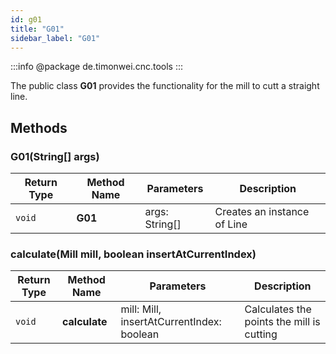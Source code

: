 ```yaml
---
id: g01
title: "G01"
sidebar_label: "G01"
---
```


:::info
@package de.timonwei.cnc.tools
:::

The public class **G01** provides the functionality for the mill to cutt a straight line.


## Methods

### G01(String[] args)
| Return Type   | Method Name   | Parameters  | Description    |
| ------------- | ------------- | ----------- | -------------- |
| `void`       | **G01**      |       args: String[]      | Creates an instance of Line |

### calculate(Mill mill, boolean insertAtCurrentIndex)
| Return Type   | Method Name   | Parameters  | Description    |
| ------------- | ------------- | ----------- | -------------- |
| `void`       | **calculate**      |       mill: Mill, insertAtCurrentIndex: boolean      | Calculates the points the mill is cutting |